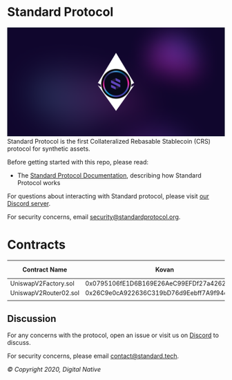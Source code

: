 # Standard Protocol
![banner](./media/standard-evm.png)
Standard Protocol is the first Collateralized Rebasable Stablecoin (CRS) protocol for
synthetic assets.

Before getting started with this repo, please read:

* The [Standard Protocol Documentation](docs.standardprotocol.org), describing how Standard Protocol works

For questions about interacting with Standard protocol, please visit [our Discord server](https://chat.standardprotocol.org).

For security concerns, email [security@standardprotocol.org](mailto:security@standardprotocol.org).

# Contracts

| Contract Name         | Kovan                                      | Mumbai | Eth Mainnet | Polygon Mainnet | Shiden |
|-----------------------|--------------------------------------------|--------|-------------|-----------------|--------|
| UniswapV2Factory.sol  | 0x0795106fE1D6B169E26AeC99EFDf27a4262a4a9e |        |             |                 |        |
| UniswapV2Router02.sol | 0x26C9e0cA922636C319bD76d9Eebff7A9f94c7890 |        |             |                 |        |
|                       |                                            |        |             |                 |        |

Discussion
----------

For any concerns with the protocol, open an issue or visit us on [Discord](https://discord.gg/XUNxwXNZVA) to discuss.

For security concerns, please email [contact@standard.tech](mailto:contact@standard.tech).

_© Copyright 2020, Digital Native_
